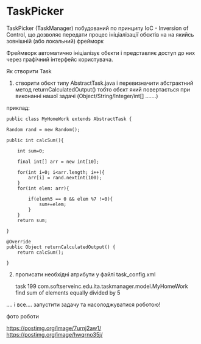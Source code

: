 # TaskPicker

TaskPicker (TaskManager) побудований по принципу IoC - Inversion of Control, що дозволяє передати процес ініціалізації обєктів на 
на якийсь зовнішній (або локальний) фрейморк

Фреймворк автоматично ініціалізує обєкти і представляє доступ до них через графічний інтерфейс користувача.


Як створити Task

1) створити обєкт типу AbstractTask.java і перевизначити абстрактний метод returnCalculatedOutput()
тобто обєкт який повертається при виконанні нашої задачі (Object/String/Integer/int[] .......)

приклад:


	public class MyHomeWork extends AbstractTask {
	
	Random rand = new Random();
	
	public int calcSum(){
		
		int sum=0;
		
		final int[] arr = new int[10];
		
		for(int i=0; i<arr.length; i++){
			arr[i] = rand.nextInt(100);
		}
		for(int elem: arr){
			
			if(elem%5 == 0 && elem %7 !=0){
				sum+=elem;
			}
		}
		return sum;
		
	}
	
	@Override
	public Object returnCalculatedOutput() {
		return calcSum();
		
	}
	
	
2) прописати необхідні атрибути у файлі task_config.xml
	
    <task>
    	<id>task 199</id>
    	<name>com.softserveinc.edu.ita.taskmanager.model.MyHomeWork</name>
    	<description>find sum of elements equally divided by 5</description>
    </task>
    
    
.... і все.... запустити задачу та насолоджуватися роботою!

фото роботи

https://postimg.org/image/7urnj2aw1/
https://postimg.org/image/hwqrno35j/
	
	
